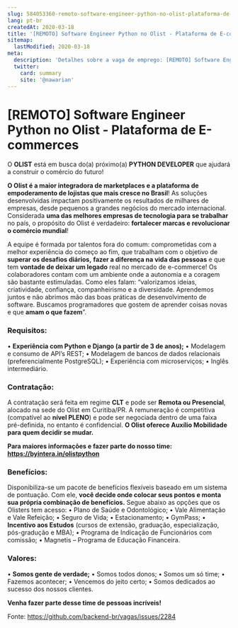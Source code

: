 ```yaml
---
slug: 584053360-remoto-software-engineer-python-no-olist-plataforma-de-e-commerces
lang: pt-br
createdAt: 2020-03-18
title: '[REMOTO] Software Engineer Python no Olist - Plataforma de E-commerces - Vaga de Emprego'
sitemap:
  lastModified: 2020-03-18
meta:
  description: 'Detalhes sobre a vaga de emprego: [REMOTO] Software Engineer Python no Olist - Plataforma de E-commerces'
  twitter:
    card: summary
    site: '@nawarian'
---
```


# [REMOTO] Software Engineer Python no Olist - Plataforma de E-commerces

O **OLIST** está em busca do(a) próximo(a)  **PYTHON DEVELOPER** que ajudará a construir o comércio do futuro!

**O Olist é a maior integradora de marketplaces e a plataforma de empoderamento de lojistas que mais cresce no Brasil**! As soluções desenvolvidas impactam positivamente os resultados de milhares de empresas, desde pequenos a grandes negócios do mercado internacional. Considerada **uma das melhores empresas de tecnologia para se trabalhar** no país, o propósito do Olist é verdadeiro: **fortalecer marcas e revolucionar o comércio mundial**! 

A equipe é formada por talentos fora do comum: comprometidas com a melhor experiência do começo ao fim, que trabalham com o objetivo de **superar os desafios diários,** **fazer a diferença na vida das pessoas** e que tem **vontade de deixar um legado** real no mercado de e-commerce! Os colaboradores contam com um ambiente onde a autonomia e a coragem são bastante estimuladas. Como eles falam: “valorizamos ideias, criatividade, confiança, companheirismo e a diversidade. Aprendemos juntos e não abrimos mão das boas práticas de desenvolvimento de software. Buscamos programadores que gostem de aprender coisas novas e que **amam o que fazem**”.

### Requisitos:
• **Experiência com Python e Django (a partir de 3 de anos);** 
• Modelagem e consumo de API’s REST;
• Modelagem de bancos de dados relacionais (preferencialmente PostgreSQL);
• Experiência com microserviços;
• Inglês intermediário.

### Contratação:
A contratação será feita em regime **CLT** e pode ser **Remota ou Presencial**, alocado na sede do Olist em Curitiba/PR. A remuneração é competitiva (compatível ao **nível PLENO**) e pode ser negociada dentro de uma faixa pré-definida, no entanto é confidencial. **O Olist oferece Auxílio Mobilidade para quem decidir se mudar.**

**Para maiores informações e fazer parte do nosso time: https://byintera.in/olistpython**

### Benefícios:
Disponibiliza-se um pacote de benefícios flexíveis baseado em um sistema de pontuação. Com ele, **você decide onde colocar seus pontos e monta sua própria combinação de benefícios.** Segue abaixo as opções que os Olisters tem acesso:
• Plano de Saúde e Odontológico;
• Vale Alimentação e Vale Refeição;
• Seguro de Vida;
• Estacionamento;
• GymPass; 
• **Incentivo aos Estudos** (cursos de extensão, graduação, especialização, pós-gradução e MBA);
• Programa de Indicação de Funcionários com comissão;
• Magnetis – Programa de Educação Financeira.

### Valores:
• **Somos gente de verdade;**
• Somos todos donos;
• Somos um só time;
• Fazemos acontecer;
• Vencemos do jeito certo;
• Somos dedicados ao sucesso dos nossos clientes.

**Venha fazer parte desse time de pessoas incríveis!**

Fonte: https://github.com/backend-br/vagas/issues/2284